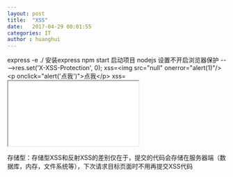 ```yaml
---
layout: post
title:  "XSS"
date:   2017-04-29 00:01:55
categories: IT
author : huanghui
---
```

express -e ./  安装express
npm start 启动项目
nodejs 设置不开启浏览器保护 ---->res.set('X-XSS-Protection', 0);
xss=&lt;img src="null" onerror="alert(1)"/&gt;
&lt;p onclick="alert('点我')"&gt;点我&lt;/p&gt;
xss=<iframe src="//baidu.com/t.html"></iframe>

存储型：存储型XSS和反射XSS的差别仅在于，提交的代码会存储在服务器端（数据库，内存，文件系统等），下次请求目标页面时不用再提交XSS代码

